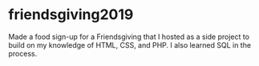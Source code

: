 # friendsgiving2019
Made a food sign-up for a Friendsgiving that I hosted as a side project to build on my knowledge of HTML, CSS, and PHP. I also learned SQL in the process.
